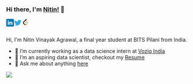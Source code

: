 
### Hi there, I'm [Nitin!](https://nitinvinayak.github.io) 👋


<a href="https://www.linkedin.com/in/nitinvinayak/">
  <img align="left" alt="Nitin Vinayak Agrawal | LinkedIn" width="21px" src="https://raw.githubusercontent.com/nitinvinayak/nitinvinayak/main/assets/linkedin.svg" />
</a>
<a href="https://twitter.com/nitinvnyk">
  <img align="left" alt="Nitin Vinayak Agrawal | Twitter" width="21px" src="https://raw.githubusercontent.com/nitinvinayak/nitinvinayak/main/assets/twitter.svg" />
</a>
<a href="https://leetcode.com/nitinvinayak/">
  <img align="left" alt="Nitin Vinayak Agrawal | Leetcode" width="21px" src="https://raw.githubusercontent.com/nitinvinayak/nitinvinayak/main/assets/leetcode.png" />
</a>

<br />
<br />

Hi, I'm Nitin Vinayak Agrawal, a final year student at BITS Pilani from India.

- 🔭 I’m currently working as a data science intern at [Voziq India](https://voziq.com/)
- 👯 I’m an aspiring data scientist, checkout my [Resume](https://drive.google.com/file/d/1KfnAMLx5eHMat80fOXr-JYWu5Ubs2I9n/view)
- 💬 Ask me about anything [here](https://github.com/nitinvinayak/nitinvinayak/issues)



<a href="https://github.com/anuraghazra/github-readme-stats"> 
    <img  src="https://github-readme-stats.vercel.app/api?username=nitinvinayak&&show_icons=true"/>
  </a>

<a href="https://github.com/anuraghazra/github-readme-stats"> 
    <img  src="https://github-readme-stats.vercel.app/api/top-langs/?username=nitinvinayak&layout=compact&langs_count=10&hide=Cuda,Makefile,CMake>
  </a>

<!--
**nitinvinayak/nitinvinayak** is a ✨ _special_ ✨ repository because its `README.md` (this file) appears on your GitHub profile.

Here are some ideas to get you started:

- 🔭 I’m currently working on ...
- 🌱 I’m currently learning ...
- 👯 I’m looking to collaborate on ...
- 🤔 I’m looking for help with ...
- 💬 Ask me about ...
- 📫 How to reach me: ...
- 😄 Pronouns: ...
- ⚡ Fun fact: ...
-->
